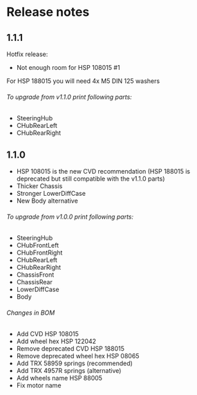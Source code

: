 # Release notes

## 1.1.1
Hotfix release:
- Not enough room for HSP 108015 #1

For HSP 188015 you will need 4x M5 DIN 125 washers

###### To upgrade from v1.1.0 print following parts:
- SteeringHub
- CHubRearLeft
- CHubRearRight

## 1.1.0

- HSP 108015 is the new CVD recommendation (HSP 188015 is deprecated but still compatible with the v1.1.0 parts)
- Thicker Chassis
- Stronger LowerDiffCase
- New Body alternative

###### To upgrade from v1.0.0 print following parts:
- SteeringHub
- CHubFrontLeft
- CHubFrontRight
- CHubRearLeft
- CHubRearRight
- ChassisFront
- ChassisRear
- LowerDiffCase
- Body

###### Changes in BOM
- Add CVD HSP 108015
- Add wheel hex HSP 122042
- Remove deprecated CVD HSP 188015
- Remove deprecated wheel hex HSP 08065
- Add TRX 58959 springs (recommended) 
- Add TRX 4957R springs (alternative)
- Add wheels name HSP 88005
- Fix motor name